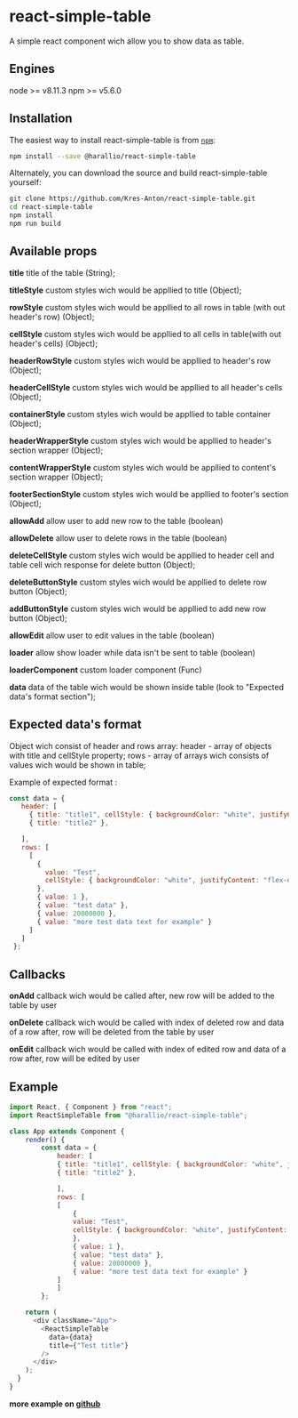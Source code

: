 # react-simple-table

A simple react component wich allow you to show data as table.

## Engines
node >= v8.11.3
npm >= v5.6.0

## Installation

The easiest way to install react-simple-table is from [`npm`](https://www.npmjs.com/):

```sh
npm install --save @harallio/react-simple-table
```

Alternately, you can download the source and build react-simple-table yourself:

```sh
git clone https://github.com/Kres-Anton/react-simple-table.git
cd react-simple-table
npm install
npm run build
```

## Available props

**title**
	title of the table (String);

**titleStyle**
	custom styles wich would be appllied to title (Object);

**rowStyle**
	custom styles wich would be appllied to all rows in table (with out header's row) (Object);

**cellStyle**
	custom styles wich would be appllied to all cells in table(with out header's cells) (Object);

**headerRowStyle**
	custom styles wich would be appllied to header's row (Object);

**headerCellStyle**
	custom styles wich would be appllied to all header's cells (Object);

**containerStyle**
	custom styles wich would be appllied to table container (Object);

**headerWrapperStyle**
	custom styles wich would be appllied to header's section wrapper (Object);

**contentWrapperStyle**
	custom styles wich would be appllied to content's section wrapper (Object);

**footerSectionStyle**
	custom styles wich would be appllied to footer's section (Object);

**allowAdd**
	allow user to add new row to the table (boolean)

**allowDelete**
	allow user to delete rows in the table (boolean)

**deleteCellStyle**
	custom styles wich would be appllied to header cell and table cell wich response for delete button (Object);

**deleteButtonStyle**
	custom styles wich would be appllied to delete row button (Object);

**addButtonStyle**
	custom styles wich would be appllied to add new row button (Object);

**allowEdit**
	allow user to edit values in the table (boolean)

**loader**
	allow show loader while data isn't be sent to table (boolean)

**loaderComponent**
	custom loader component (Func)

**data**
	data of the table wich would be shown inside table (look to "Expected data's format section");


## Expected data's format

  Object wich consist of header and rows array:
   header - array of objects with title and cellStyle property;
   rows - array of arrays wich consists of values wich would be shown in table;

 Example of expected format : 
 ```js
 const data = {
    header: [
      { title: "title1", cellStyle: { backgroundColor: "white", justifyContent: "flex-end" } },
      { title: "title2" },

    ],
    rows: [
      [
        {
          value: "Test",
          cellStyle: { backgroundColor: "white", justifyContent: "flex-end" }
        },
        { value: 1 },
        { value: "test data" },
        { value: 20000000 },
        { value: "more test data text for example" }
      ]
    ]
  };
```

## Callbacks

**onAdd**
	callback wich would be called after, new row will be added to the table by user

**onDelete**
	callback wich would be called with index of deleted row and data of a row after, row will be deleted from the table by user

**onEdit**
	callback wich would be called with index of edited row and data of a row after, row will be edited by user


## Example 
```js
import React, { Component } from "react";
import ReactSimpleTable from "@harallio/react-simple-table";

class App extends Component {
    render() {
        const data = {
            header: [
            { title: "title1", cellStyle: { backgroundColor: "white", justifyContent: "flex-end" } },
            { title: "title2" },

            ],
            rows: [
            [
                {
                value: "Test",
                cellStyle: { backgroundColor: "white", justifyContent: "flex-end" }
                },
                { value: 1 },
                { value: "test data" },
                { value: 20000000 },
                { value: "more test data text for example" }
            ]
            ]
        };

    return (
      <div className="App">
        <ReactSimpleTable
          data={data}
          title={"Test title"}
        />
      </div>
    );
  }
}
```
**more example on [github](https://github.com/Kres-Anton/react-simple-table-example)**
